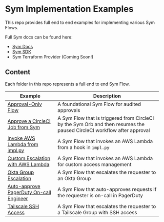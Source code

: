 # Sym Implementation Examples

This repo provides full end to end examples for implementing various Sym Flows.

Full Sym docs can be found here:
- [Sym Docs](https://docs.symops.com/docs)
- [Sym SDK](https://sdk.docs.symops.com/)
- Sym Terraform Provider (Coming Soon!)

## Content
Each folder in this repo represents a full end to end Sym Flow.

| Example                                                      | Description                                                                                                            |
|--------------------------------------------------------------|------------------------------------------------------------------------------------------------------------------------|
| [Approval-Only Flow](approvals)                              | A foundational Sym Flow for audited approvals                                                                          |
| [Approve a CircleCI Job from Sym](approve_circleci_job)      | A Sym Flow that is triggered from CircleCI by the Sym Orb and then resumes the paused CircleCI workflow after approval |
| [Invoke AWS Lambda from impl.py](aws_lambda_sdk)             | A Sym Flow that invokes an AWS Lambda from a hook in `impl.py`                                                         |
| [Custom Escalation with AWS Lambda](aws_lambda_strategy)     | A Sym Flow that invokes an AWS Lambda for custom access management                                                     |
| [Okta Group Escalation](okta_access_strategy)                | A Sym Flow that escalates the requester to an Okta Group                                                               |
| [Auto-approve PagerDuty On-call Engineer](pagerduty_on_call) | A Sym Flow that auto-approves requests if the requester is on-call in PagerDuty                                        |
| [Tailscale SSH Access](tailscale_ssh_access)                 | A Sym Flow that escalates the requester to a Tailscale Group with SSH access                                           |

